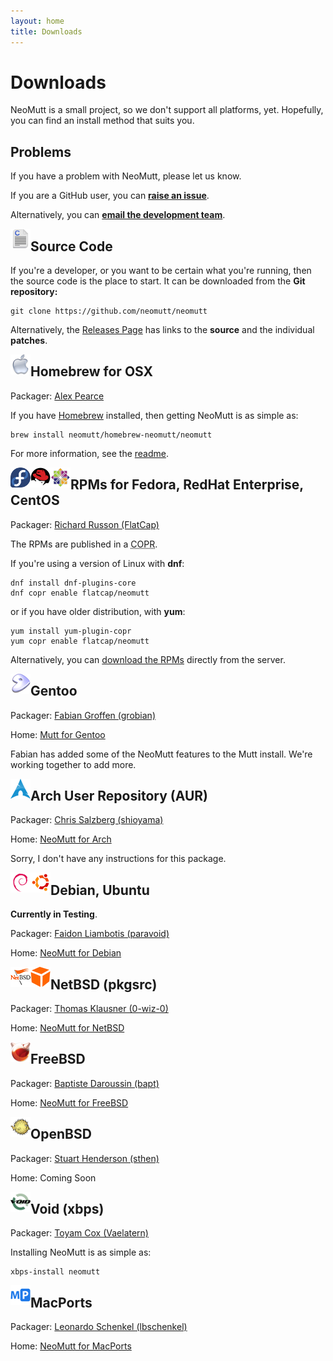 ```yaml
---
layout: home
title: Downloads
---
```


# Downloads

NeoMutt is a small project, so we don't support all platforms, yet.
Hopefully, you can find an install method that suits you.

## Problems

If you have a problem with NeoMutt, please let us know.

If you are a GitHub user, you can **[raise an issue](https://github.com/neomutt/neomutt/issues)**.

Alternatively, you can [**email the development team**](mailto:neomutt-devel@neomutt.org).

<img align="left" src="/images/source.png">

## Source Code

If you're a developer, or you want to be certain what you're running, then the
source code is the place to start.  It can be downloaded from the **Git
repository:**

```
git clone https://github.com/neomutt/neomutt
```

Alternatively, the
[Releases Page](https://github.com/neomutt/neomutt/releases/latest)
has links to the **source** and the individual **patches**.

<img align="left" src="/images/osx.png">

## Homebrew for OSX

Packager: [Alex Pearce](https://github.com/alexpearce)

If you have [Homebrew](http://brew.sh/) installed, then getting NeoMutt is as
simple as:

```
brew install neomutt/homebrew-neomutt/neomutt
```

For more information, see the
[readme](https://github.com/neomutt/homebrew-neomutt#homebrew-neomutt-).

<img align="left" src="/images/fedora.png">
<img align="left" src="/images/redhat.png">
<img align="left" src="/images/centos.png">

## RPMs for Fedora, RedHat Enterprise, CentOS

Packager: [Richard Russon (FlatCap)](https://github.com/flatcap)

The RPMs are published in a <abbr title="Cool Other Package Repo">COPR</abbr>.

If you're using a version of Linux with **dnf**:

```
dnf install dnf-plugins-core
dnf copr enable flatcap/neomutt
```

or if you have older distribution, with **yum**:

```
yum install yum-plugin-copr
yum copr enable flatcap/neomutt
```

Alternatively, you can
[download the RPMs](https://copr-be.cloud.fedoraproject.org/results/flatcap/neomutt/)
directly from the server.

<img align="left" src="/images/gentoo.png">

## Gentoo

Packager: [Fabian Groffen (grobian)](https://github.com/grobian)

Home: [Mutt for Gentoo](https://packages.gentoo.org/packages/mail-client/mutt)

Fabian has added some of the NeoMutt features to the Mutt install.
We're working together to add more.

<img align="left" src="/images/arch.png">

## Arch User Repository (AUR)

Packager: [Chris Salzberg (shioyama)](https://github.com/shioyama)

Home: [NeoMutt for Arch](https://aur.archlinux.org/packages/neomutt/)

Sorry, I don't have any instructions for this package.

<img align="left" src="/images/debian.png">
<img align="left" src="/images/ubuntu.png">

## Debian, Ubuntu

**Currently in Testing**.

Packager: [Faidon Liambotis (paravoid)](https://github.com/paravoid)

Home: [NeoMutt for Debian](https://packages.debian.org/testing/mail/mutt)

<img align="left" src="/images/netbsd.png">
<img align="left" src="/images/pkgsrc.png">

## NetBSD (pkgsrc)

Packager: [Thomas Klausner (0-wiz-0)](https://github.com/0-wiz-0)

Home: [NeoMutt for NetBSD](http://pkgsrc.se/mail/neomutt)

<img align="left" src="/images/freebsd.png">

## FreeBSD

Packager: [Baptiste Daroussin (bapt)](https://github.com/bapt)

Home: [NeoMutt for FreeBSD](https://www.freebsd.org/cgi/ports.cgi?query=neomutt)

<img align="left" src="/images/openbsd.png">

## OpenBSD

Packager: [Stuart Henderson (sthen)](https://github.com/sthen)

Home: Coming Soon

<img align="left" src="/images/void.png">

## Void (xbps)

Packager: [Toyam Cox (Vaelatern)](https://github.com/Vaelatern)

Installing NeoMutt is as simple as:

```
xbps-install neomutt
```

<img align="left" src="/images/macports.png">

## MacPorts

Packager: [Leonardo Schenkel (lbschenkel)](https://github.com/lbschenkel)

Home: [NeoMutt for MacPorts](https://www.macports.org/ports.php?by=name&substr=neomutt)

